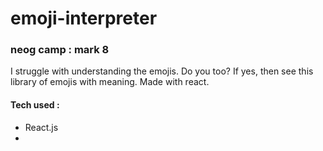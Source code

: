 # emoji-interpreter
### neog camp : mark 8
I struggle with understanding the emojis. Do you too? If yes, then see this library of emojis with meaning. Made with react.

#### Tech used :
- React.js
- 

